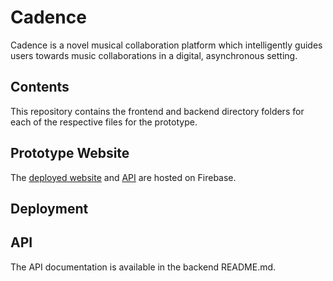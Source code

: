 # Cadence

Cadence is a novel musical collaboration platform which intelligently guides users towards music collaborations in a digital, asynchronous setting.

## Contents

This repository contains the frontend and backend directory folders for each of the respective files for the prototype.

## Prototype Website

The [deployed website](http://deco3500-cadence.web.app/) and [API](https://cadence-ycbhlxrlga-uc.a.run.app/) are hosted on Firebase. 

## Deployment

## API

The API documentation is available in the backend README.md. 
